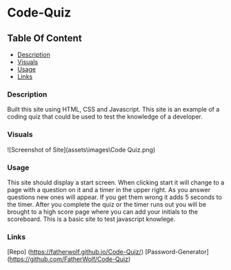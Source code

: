 # Code-Quiz

## Table Of Content

- [Description](#Description)
- [Visuals](#Visuals)
- [Usage](#Usage)
- [Links](#Links)

### Description

Built this site using HTML, CSS and Javascript. This site is an example of a coding quiz that could be used to test the knowledge of a developer.

### Visuals

![Screenshot of Site](assets\images\Code Quiz.png)

### Usage

This site should display a start screen. When clicking start it will change to a page with a question on it and a timer in the upper right. As you answer questions new ones will appear. If you get them wrong it adds 5 seconds to the timer. After you complete the quiz or the timer runs out you will be brought to a high score page where you can add your initials to the scoreboard. This is a basic site to test javascript knowlege. 

### Links

[Repo] (https://fatherwolf.github.io/Code-Quiz/)
[Password-Generator] (https://github.com/FatherWolf/Code-Quiz)
